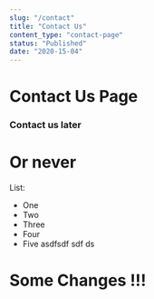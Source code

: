 ```yaml
---
slug: "/contact"
title: "Contact Us"
content_type: "contact-page"
status: "Published"
date: "2020-15-04"
---
```




# Contact Us Page

### Contact us later

# Or never

List:
- One
- Two
- Three
- Four
- Five asdfsdf sdf ds

# Some Changes !!!